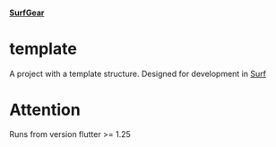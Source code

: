 #### [SurfGear](https://github.com/surfstudio/SurfGear)

# template

A project with a template structure.
Designed for development in [Surf](https://surfstudio.ru)

# Attention

Runs from version flutter >= 1.25
